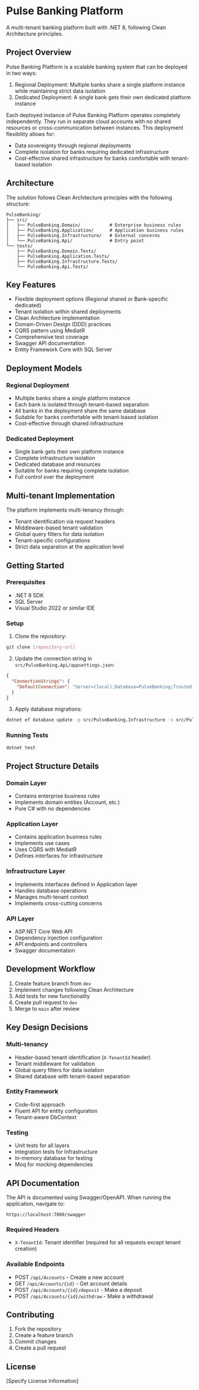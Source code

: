 ﻿# Pulse Banking Platform

A multi-tenant banking platform built with .NET 8, following Clean Architecture principles.

## Project Overview

Pulse Banking Platform is a scalable banking system that can be deployed in two ways:
1. Regional Deployment: Multiple banks share a single platform instance while maintaining strict data isolation
2. Dedicated Deployment: A single bank gets their own dedicated platform instance

Each deployed instance of Pulse Banking Platform operates completely independently. They run in separate cloud accounts with no shared resources or cross-communication between instances. This deployment flexibility allows for:
- Data sovereignty through regional deployments
- Complete isolation for banks requiring dedicated infrastructure
- Cost-effective shared infrastructure for banks comfortable with tenant-based isolation

## Architecture

The solution follows Clean Architecture principles with the following structure:

```
PulseBanking/
├── src/
│   ├── PulseBanking.Domain/           # Enterprise business rules
│   ├── PulseBanking.Application/      # Application business rules
│   ├── PulseBanking.Infrastructure/   # External concerns
│   └── PulseBanking.Api/              # Entry point
└── tests/
    ├── PulseBanking.Domain.Tests/
    ├── PulseBanking.Application.Tests/
    ├── PulseBanking.Infrastructure.Tests/
    └── PulseBanking.Api.Tests/
```

## Key Features

- Flexible deployment options (Regional shared or Bank-specific dedicated)
- Tenant isolation within shared deployments
- Clean Architecture implementation
- Domain-Driven Design (DDD) practices
- CQRS pattern using MediatR
- Comprehensive test coverage
- Swagger API documentation
- Entity Framework Core with SQL Server

## Deployment Models
### Regional Deployment

- Multiple banks share a single platform instance
- Each bank is isolated through tenant-based separation
- All banks in the deployment share the same database
- Suitable for banks comfortable with tenant-based isolation
- Cost-effective through shared infrastructure

### Dedicated Deployment

- Single bank gets their own platform instance
- Complete infrastructure isolation
- Dedicated database and resources
- Suitable for banks requiring complete isolation
- Full control over the deployment

## Multi-tenant Implementation

The platform implements multi-tenancy through:

- Tenant identification via request headers
- Middleware-based tenant validation
- Global query filters for data isolation
- Tenant-specific configurations
- Strict data separation at the application level

## Getting Started

### Prerequisites

- .NET 8 SDK
- SQL Server
- Visual Studio 2022 or similar IDE

### Setup

1. Clone the repository:

```bash
git clone [repository-url]
```

2. Update the connection string in `src/PulseBanking.Api/appsettings.json`:

```json
{
  "ConnectionStrings": {
    "DefaultConnection": "Server=(local);Database=PulseBanking;Trusted_Connection=True;MultipleActiveResultSets=true;Trust Server Certificate=True;"
  }
}
```

3. Apply database migrations:

```bash
dotnet ef database update -p src/PulseBanking.Infrastructure -s src/PulseBanking.Api
```

### Running Tests

```bash
dotnet test
```

## Project Structure Details

### Domain Layer

- Contains enterprise business rules
- Implements domain entities (Account, etc.)
- Pure C# with no dependencies

### Application Layer

- Contains application business rules
- Implements use cases
- Uses CQRS with MediatR
- Defines interfaces for infrastructure

### Infrastructure Layer

- Implements interfaces defined in Application layer
- Handles database operations
- Manages multi-tenant context
- Implements cross-cutting concerns

### API Layer

- ASP.NET Core Web API
- Dependency injection configuration
- API endpoints and controllers
- Swagger documentation

## Development Workflow

1. Create feature branch from `dev`
2. Implement changes following Clean Architecture
3. Add tests for new functionality
4. Create pull request to `dev`
5. Merge to `main` after review

## Key Design Decisions

### Multi-tenancy

- Header-based tenant identification (`X-TenantId` header)
- Tenant middleware for validation
- Global query filters for data isolation
- Shared database with tenant-based separation

### Entity Framework

- Code-first approach
- Fluent API for entity configuration
- Tenant-aware DbContext

### Testing

- Unit tests for all layers
- Integration tests for Infrastructure
- In-memory database for testing
- Moq for mocking dependencies

## API Documentation

The API is documented using Swagger/OpenAPI. When running the application, navigate to:

```
https://localhost:7060/swagger
```

### Required Headers

- `X-TenantId`: Tenant identifier (required for all requests except tenant creation)

### Available Endpoints

- POST `/api/Accounts` - Create a new account
- GET `/api/Accounts/{id}` - Get account details
- POST `/api/Accounts/{id}/deposit` - Make a deposit
- POST `/api/Accounts/{id}/withdraw` - Make a withdrawal

## Contributing

1. Fork the repository
2. Create a feature branch
3. Commit changes
4. Create a pull request

## License

[Specify License Information]